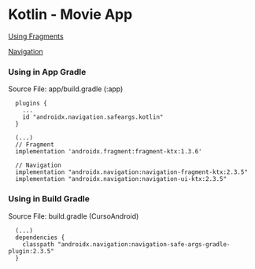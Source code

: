 # Kotlin - Movie App

[Using Fragments](https://developer.android.com/jetpack/androidx/releases/fragment)

[Navigation](https://developer.android.com/guide/navigation/navigation-getting-started)

### Using in App Gradle

Source File: app/build.gradle (:app)

```shell script
  plugins {
    ...
    id "androidx.navigation.safeargs.kotlin"
  }

  (...)
  // Fragment
  implementation 'androidx.fragment:fragment-ktx:1.3.6'
    
  // Navigation
  implementation "androidx.navigation:navigation-fragment-ktx:2.3.5"
  implementation "androidx.navigation:navigation-ui-ktx:2.3.5"
```

### Using in Build Gradle

Source File: build.gradle (CursoAndroid)

```shell script
  (...)
  dependencies {
    classpath "androidx.navigation:navigation-safe-args-gradle-plugin:2.3.5"
  }
```
